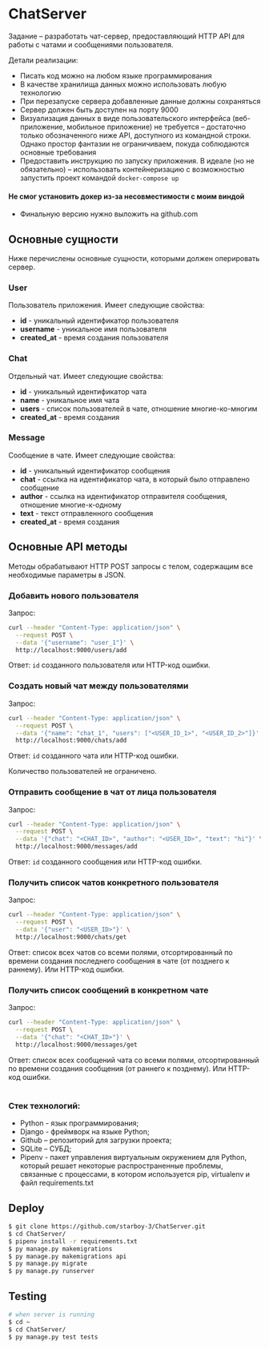 # ChatServer

Задание – разработать чат-сервер, предоставляющий HTTP API для работы с чатами и сообщениями пользователя.

Детали реализации:

* Писать код можно на любом языке программирования
* В качестве хранилища данных можно использовать любую технологию
* При перезапуске сервера добавленные данные должны сохраняться
* Сервер должен быть доступен на порту 9000
* Визуализация данных в виде пользовательского интерфейса (веб-приложение, мобильное приложение) не требуется – достаточно только обозначенного ниже API, доступного из командной строки. Однако простор фантазии не ограничиваем, покуда соблюдаются основные требования
* Предоставить инструкцию по запуску приложения. В идеале (но не обязательно) – использовать контейнеризацию с возможностью запустить проект командой `docker-compose up` 
#### Не смог установить докер из-за несовместимости с моим виндой
* Финальную версию нужно выложить на github.com

## Основные сущности

Ниже перечислены основные сущности, которыми должен оперировать сервер.

### User

Пользователь приложения. Имеет следующие свойства:

* **id** - уникальный идентификатор пользователя
* **username** - уникальное имя пользователя
* **created_at** - время создания пользователя

### Chat

Отдельный чат. Имеет следующие свойства:

* **id** - уникальный идентификатор чата
* **name** - уникальное имя чата
* **users** - список пользователей в чате, отношение многие-ко-многим
* **created_at** - время создания

### Message

Сообщение в чате. Имеет следующие свойства:

* **id** - уникальный идентификатор сообщения
* **chat** - ссылка на идентификатор чата, в который было отправлено сообщение
* **author** - ссылка на идентификатор отправителя сообщения, отношение многие-к-одному
* **text** - текст отправленного сообщения
* **created_at** - время создания

## Основные API методы

Методы обрабатывают HTTP POST запросы c телом, содержащим все необходимые параметры в JSON.

### Добавить нового пользователя

Запрос:

```bash
curl --header "Content-Type: application/json" \
  --request POST \
  --data '{"username": "user_1"}' \
  http://localhost:9000/users/add
```

Ответ: `id` созданного пользователя или HTTP-код ошибки.

### Создать новый чат между пользователями

Запрос:

```bash
curl --header "Content-Type: application/json" \
  --request POST \
  --data '{"name": "chat_1", "users": ["<USER_ID_1>", "<USER_ID_2>"]}' \
  http://localhost:9000/chats/add
```

Ответ: `id` созданного чата или HTTP-код ошибки.

Количество пользователей не ограничено.

### Отправить сообщение в чат от лица пользователя

Запрос:

```bash
curl --header "Content-Type: application/json" \
  --request POST \
  --data '{"chat": "<CHAT_ID>", "author": "<USER_ID>", "text": "hi"}' \
  http://localhost:9000/messages/add
```

Ответ: `id` созданного сообщения или HTTP-код ошибки.

### Получить список чатов конкретного пользователя

Запрос:

```bash
curl --header "Content-Type: application/json" \
  --request POST \
  --data '{"user": "<USER_ID>"}' \
  http://localhost:9000/chats/get
```

Ответ: cписок всех чатов со всеми полями, отсортированный по времени создания последнего сообщения в чате (от позднего к раннему). Или HTTP-код ошибки.

### Получить список сообщений в конкретном чате

Запрос:

```bash
curl --header "Content-Type: application/json" \
  --request POST \
  --data '{"chat": "<CHAT_ID>"}' \
  http://localhost:9000/messages/get
```

Ответ: список всех сообщений чата со всеми полями, отсортированный по времени создания сообщения (от раннего к позднему). Или HTTP-код ошибки.

#

### Стек технологий:
* Python - язык программирования;
* Django - фреймворк на языке Python;
* Github – репозиторий для загрузки проекта;
* SQLite – СУБД;
* Pipenv - пакет управления виртуальным окружением для Python, который решает некоторые распространенные проблемы, связанные с 
процессами, в котором используется pip, virtualenv и файл requirements.txt


## Deploy
```bash
$ git clone https://github.com/starboy-3/ChatServer.git
$ cd ChatServer/
$ pipenv install -r requirements.txt
$ py manage.py makemigrations
$ py manage.py makemigrations api
$ py manage.py migrate
$ py manage.py runserver
```

## Testing

```bash
# when server is running
$ cd ~
$ cd ChatServer/
$ py manage.py test tests
```
